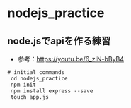 # nodejs_practice

## node.jsでapiを作る練習

- 参考：https://youtu.be/6_zIN-bByB4

```
# initial commands
 cd nodejs_practice
 npm init
 npm install express --save
 touch app.js
 ```
